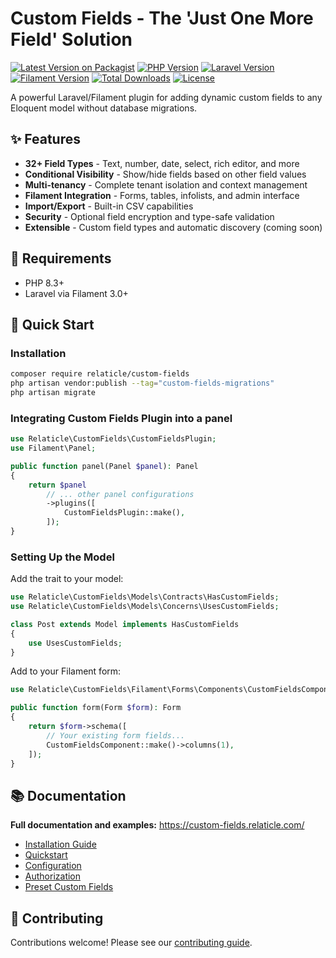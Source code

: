 # Custom Fields - The 'Just One More Field' Solution

[![Latest Version on Packagist](https://img.shields.io/packagist/v/relaticle/custom-fields.svg?style=flat-square)](https://packagist.org/packages/relaticle/custom-fields)
[![PHP Version](https://img.shields.io/badge/php-%3E%3D8.2-blue?style=flat-square)](https://php.net)
[![Laravel Version](https://img.shields.io/badge/laravel-%3E%3D10.0-red?style=flat-square)](https://laravel.com)
[![Filament Version](https://img.shields.io/badge/filament-3.x-purple?style=flat-square)](https://filamentphp.com)
[![Total Downloads](https://img.shields.io/packagist/dt/relaticle/custom-fields.svg?style=flat-square)](https://packagist.org/packages/relaticle/custom-fields)
[![License](https://img.shields.io/packagist/l/relaticle/custom-fields)](LICENSE.md)

A powerful Laravel/Filament plugin for adding dynamic custom fields to any Eloquent model without database migrations.

## ✨ Features

- **32+ Field Types** - Text, number, date, select, rich editor, and more
- **Conditional Visibility** - Show/hide fields based on other field values
- **Multi-tenancy** - Complete tenant isolation and context management
- **Filament Integration** - Forms, tables, infolists, and admin interface
- **Import/Export** - Built-in CSV capabilities
- **Security** - Optional field encryption and type-safe validation
- **Extensible** - Custom field types and automatic discovery (coming soon)

## 🔧 Requirements

- PHP 8.3+
- Laravel via Filament 3.0+

## 🚀 Quick Start

### Installation

```bash
composer require relaticle/custom-fields
php artisan vendor:publish --tag="custom-fields-migrations"
php artisan migrate
```

### Integrating Custom Fields Plugin into a panel

```php
use Relaticle\CustomFields\CustomFieldsPlugin;
use Filament\Panel;

public function panel(Panel $panel): Panel
{
    return $panel
        // ... other panel configurations
        ->plugins([
            CustomFieldsPlugin::make(),
        ]);
}
```

### Setting Up the Model

Add the trait to your model:

```php
use Relaticle\CustomFields\Models\Contracts\HasCustomFields;
use Relaticle\CustomFields\Models\Concerns\UsesCustomFields;

class Post extends Model implements HasCustomFields
{
    use UsesCustomFields;
}
```

Add to your Filament form:

```php
use Relaticle\CustomFields\Filament\Forms\Components\CustomFieldsComponent;

public function form(Form $form): Form
{
    return $form->schema([
        // Your existing form fields...
        CustomFieldsComponent::make()->columns(1),
    ]);
}
```

## 📚 Documentation

**Full documentation and examples:** https://custom-fields.relaticle.com/

- [Installation Guide](https://custom-fields.relaticle.com/installation)
- [Quickstart](https://custom-fields.relaticle.com/quickstart)
- [Configuration](https://custom-fields.relaticle.com/essentials/configuration)
- [Authorization](https://custom-fields.relaticle.com/essentials/authorization)
- [Preset Custom Fields](https://custom-fields.relaticle.com/essentials/preset-custom-fields)

## 🤝 Contributing

Contributions welcome! Please see our [contributing guide](https://custom-fields.relaticle.com/contributing).
